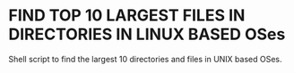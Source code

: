# FIND TOP 10 LARGEST FILES IN DIRECTORIES IN LINUX BASED OSes
Shell script to find the largest 10 directories and files in UNIX based OSes.
